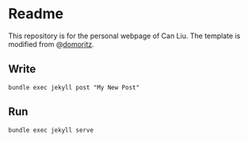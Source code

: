 # Readme

This repository is for the personal webpage of Can Liu. The template is modified from @[domoritz](https://github.com/domoritz/domoritz.github.io).

## Write
```
bundle exec jekyll post "My New Post"
```

## Run
```
bundle exec jekyll serve
```
